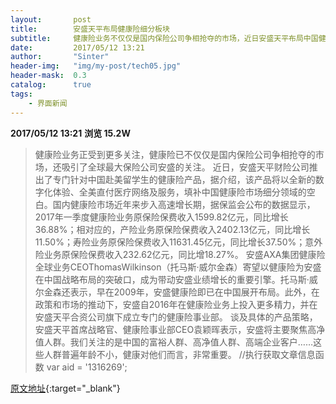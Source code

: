 ```yaml
---
layout:       post
title:        安盛天平布局健康险细分板块
subtitle:     健康险业务不仅仅是国内保险公司争相抢夺的市场，近日安盛天平布局中国健康险业务，盯准细分领域市场。
date:         2017/05/12 13:21
author:       "Sinter"
header-img:   "img/my-post/tech05.jpg"
header-mask:  0.3
catalog:      true
tags:
    - 界面新闻
---
```


**2017/05/12 13:21**  **浏览 15.2W**

> 健康险业务正受到更多关注，健康险已不仅仅是国内保险公司争相抢夺的市场，还吸引了全球最大保险公司安盛的关注。
近日，安盛天平财险公司推出了专门针对中国赴美留学生的健康险产品，据介绍，该产品将以全新的数字化体验、全美直付医疗网络及服务，填补中国健康险市场细分领域的空白。国内健康险市场近年来步入高速增长期，据保监会公布的数据显示，2017年一季度健康险业务原保险保费收入1599.82亿元，同比增长36.88%；相对应的，产险业务原保险保费收入2402.13亿元，同比增长11.50%；寿险业务原保险保费收入11631.45亿元，同比增长37.50%；意外险业务原保险保费收入232.62亿元，同比增18.27%。
安盛AXA集团健康险全球业务CEOThomasWilkinson（托马斯·威尔金森）寄望以健康险为安盛在中国战略布局的突破口，成为带动安盛业绩增长的重要引擎。托马斯·威尔金森还表示，早在2009年，安盛健康险即已在中国展开布局。此外，在政策和市场的推动下，安盛自2016年在健康险业务上投入更多精力，并在安盛天平合资公司旗下成立专门的健康险事业部。
谈及具体的产品策略，安盛天平首席战略官、健康险事业部CEO袁颖晖表示，安盛将主要聚焦高净值人群。我们关注的是中国的富裕人群、高净值人群、高端企业客户……这些人群普遍年龄不小，健康对他们而言，非常重要。
	//执行获取文章信息函数
	var aid = '1316269';


[原文地址](http://www.jiemian.com/article/1316269.html){:target="_blank"}


